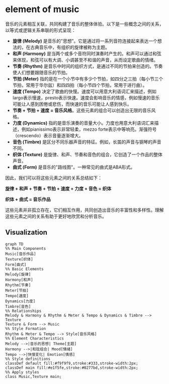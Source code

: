 # element of music

音乐的元素相互关联，共同构建了音乐的整体体验。以下是一些概念之间的关系，以等式或逻辑关系串联的形式呈现：

- **旋律 (Melody)** 是音乐的"思想"。它是通过将一系列音符连接起来表达一个想法的，在古典音乐中，有组织的旋律被称为主题。
- **和声 (Harmony)** 是当两个或多个音符同时演奏时产生的。和声可以通过和弦来体现，和弦可以有大调、小调甚至不和谐的声音，从而设定歌曲的情绪。
- **节奏 (Rhythm)** 是音乐中时间的组织方式，是通过不同的节拍来创造的。节奏使人们想要跟随音乐的节拍。
- **节拍 (Meter)** 指的是在一个小节中有多少个节拍，如四分之三拍（每小节三个节拍，常用于华尔兹）和四四拍（每小节四个节拍，常用于进行曲）。
- **速度 (Tempo)** 决定了歌曲的快慢。速度可以用意大利语词汇来描述，例如largo表示慢速，presto表示快速。速度会影响音乐的情感，例如慢速的音乐可能让人感到困倦或悲伤，而快速的音乐可能让人感到快乐。
- **节奏 + 节拍 + 速度 = 音乐风格**。这些元素的组合可以创造出无限的音乐风格。
- **力度 (Dynamics)** 指的是音乐演奏的音量大小。力度也用意大利语词汇来描述，例如pianissimo表示非常轻柔，mezzo forte表示中等响亮。渐强符号（crescendo）表示音量逐渐增大。
- **音色 (Timbre)** 是区分不同乐器声音的特征。例如，长笛的声音与钢琴的声音不同。
- **织体 (Texture)** 是旋律、和声、节奏和音色的组合，它创造了一个作品的整体声音。
- **曲式 (Form)** 是音乐的"路线图"。一种常见的曲式是ABA形式。

因此，我们可以将这些元素之间的关系总结如下：

**旋律 + 和声 + 节奏 + 节拍 + 速度 + 力度 + 音色 = 织体**

**织体 + 曲式 = 音乐作品**

这些元素并非孤立存在，它们相互作用，共同创造出音乐的丰富性和多样性。理解这些元素之间的关系有助于更好地欣赏和分析音乐。

## Visualization


```mermaid
graph TD
%% Main Components
Music[音乐作品]
Texture[织体]
Form[曲式]
%% Basic Elements
Melody[旋律]
Harmony[和声]
Rhythm[节奏]
Meter[节拍]
Tempo[速度]
Dynamics[力度]
Timbre[音色]
%% Relationships
Melody & Harmony & Rhythm & Meter & Tempo & Dynamics & Timbre --> Texture
Texture & Form --> Music
%% Style Formation
Rhythm & Meter & Tempo --> Style[音乐风格]
%% Element Characteristics
Melody -->|音乐的思想| Theme[主题]
Harmony -->|和弦组合| Mood[情绪]
Tempo -->|快慢变化| Emotion[情感]
%% Style definitions
classDef default fill:#f9f9f9,stroke:#333,stroke-width:2px;
classDef main fill:#e1f5fe,stroke:#0277bd,stroke-width:2px;
%% Apply styles
class Music,Texture main;
```
